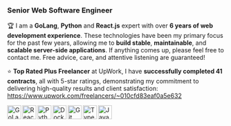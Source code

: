 ### Senior Web Software Engineer

🏆 I am a **GoLang**, **Python** and **React.js** expert with over **6 years of web development experience**. These technologies have been my primary focus for the past few years, allowing me to **build stable**, **maintainable**, and **scalable server-side applications**. If anything comes up, please feel free to contact me. Free advice, care, and attentive listening are guaranteed!

⭐ **Top Rated Plus Freelancer** at UpWork, I have **successfully completed 41 contracts**, all with 5-star ratings, demonstrating my commitment to delivering high-quality results and client satisfaction: https://www.upwork.com/freelancers/~010cfd83eaf0a5e632 <br>

<img align="left" alt="GoLang" width="32px" src="https://cdn.jsdelivr.net/gh/devicons/devicon/icons/go/go-original-wordmark.svg" />

<img align="left" alt="React" width="32px" src="https://cdn.jsdelivr.net/gh/devicons/devicon/icons/react/react-original.svg" />

<img align="left" alt="Python" width="32px" src="https://cdn.jsdelivr.net/gh/devicons/devicon/icons/python/python-original.svg" />

[//]: # (<img align="left" alt="AWS" width="32px" src="https://cdn.jsdelivr.net/gh/devicons/devicon/icons/amazonwebservices/amazonwebservices-original.svg" />)

<img align="left" alt="Docker" width="32px" src="https://cdn.jsdelivr.net/gh/devicons/devicon/icons/docker/docker-original.svg" />

<img align="left" alt="Git" width="32px" src="https://cdn.jsdelivr.net/gh/devicons/devicon/icons/git/git-original.svg" />

<img align="left" alt="TypeScript" width="32px" src="https://cdn.jsdelivr.net/gh/devicons/devicon/icons/typescript/typescript-original.svg" />

<img align="left" alt="JavaScript" width="32px" src="https://cdn.jsdelivr.net/gh/devicons/devicon/icons/javascript/javascript-original.svg" />

<!--
**edtk/edtk** is a ✨ _special_ ✨ repository because its `README.md` (this file) appears on your GitHub profile.

Here are some ideas to get you started:

- 🔭 I’m currently working on ...
- 🌱 I’m currently learning ...
- 👯 I’m looking to collaborate on ...
- 🤔 I’m looking for help with ...
- 💬 Ask me about ...
- 📫 How to reach me: ...
- 😄 Pronouns: ...
- ⚡ Fun fact: ...
-->
